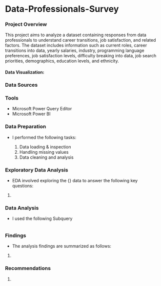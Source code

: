 # Data-Professionals-Survey

### Project Overview
This project aims to analyze a dataset containing responses from data professionals to understand career transitions, job satisfaction, and related factors. The dataset includes information such as current roles, career transitions into data, yearly salaries, industry, programming language preferences, job satisfaction levels, difficulty breaking into data, job search priorities, demographics, education levels, and ethnicity.




#### Data Visualization:


### Data Sources

### Tools

- Microsoft Power Query Editor
- Microsoft Power BI

### Data Preparation
- I performed the following tasks:
  
  1. Data loading & inspection  
  2. Handling missing values  
  3. Data cleaning and analysis


### Exploratory Data Analysis
- EDA involved exploring the {} data to answer the following key questions:
  
1.

### Data Analysis
- I used the following Subquery 
```sql

```

### Findings
- The analysis findings are summarized as follows:
1. 
### Recommendations
1. 








